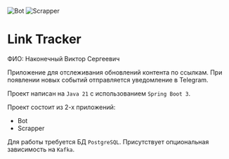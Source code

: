 ![Bot](https://github.com/sanyarnd/java-course-2023-backend-template/actions/workflows/bot.yml/badge.svg)
![Scrapper](https://github.com/sanyarnd/java-course-2023-backend-template/actions/workflows/scrapper.yml/badge.svg)

# Link Tracker

ФИО: Наконечный Виктор Сергеевич

Приложение для отслеживания обновлений контента по ссылкам.
При появлении новых событий отправляется уведомление в Telegram.

Проект написан на `Java 21` с использованием `Spring Boot 3`.

Проект состоит из 2-х приложений:
* Bot
* Scrapper

Для работы требуется БД `PostgreSQL`. Присутствует опциональная зависимость на `Kafka`.
